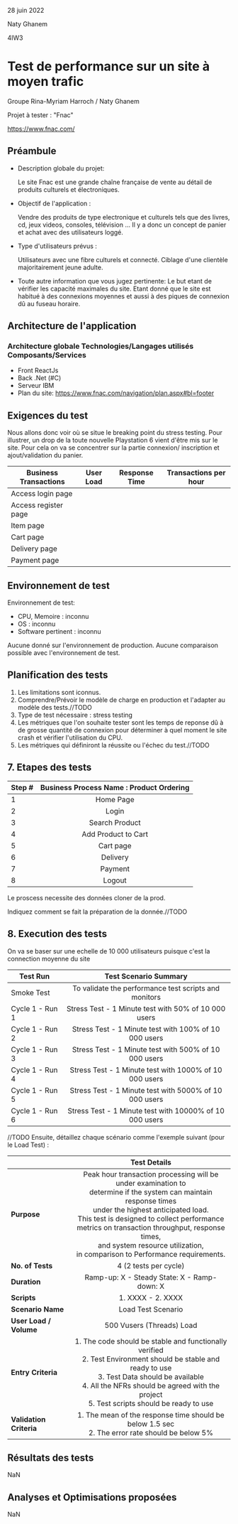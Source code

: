 28 juin 2022

Naty Ghanem 

4IW3

# Test de performance sur un site à moyen trafic  

Groupe Rina-Myriam Harroch / Naty Ghanem

Projet à tester : "Fnac"

https://www.fnac.com/

## Préambule

- Description globale du projet: 

    Le site Fnac est une grande chaîne française de vente au détail de produits culturels et électroniques.

- Objectif de l'application : 

    Vendre des produits de type electronique et culturels tels que des livres, cd, jeux videos, consoles, télévision ...
    Il y a donc un concept de panier et achat avec des utilisateurs loggé.

- Type d'utilisateurs prévus :

    Utilisateurs avec une fibre culturels et connecté. Ciblage d'une clientèle majoritairement jeune adulte.

- Toute autre information que vous jugez pertinente:
    Le but etant de vérifier les capacité maximales du site. Etant donné que le site est habitué à des connexions moyennes et aussi à des piques de connexion dû au fuseau horaire.



## Architecture de l'application

### Architecture globale Technologies/Langages utilisés Composants/Services 

- Front ReactJs
- Back .Net (#C)
- Serveur IBM
- Plan du site: https://www.fnac.com/navigation/plan.aspx#bl=footer

## Exigences du test

Nous allons donc voir où se situe le breaking point du stress testing. 
Pour illustrer, un drop de la toute nouvelle Playstation 6 vient d'être mis sur le site.
Pour cela on va se concentrer sur la partie connexion/ inscription et ajout/validation du panier.


| Business Transactions | User Load | Response Time | Transactions per hour |
|--------------|:-----------:|:------------:|:------------:|
| Access login page |  |  |  |
| Access register page |  |  | |
| Item page |  |  | |
| Cart page |  |  | |
| Delivery page |  |  | |
| Payment page |  |  | |

## Environnement de test
Environnement de test:

- CPU, Memoire : inconnu
- OS : inconnu
- Software pertinent : inconnu

Aucune donné sur l'environnement de production. Aucune comparaison possible avec l'environnement de test.

## Planification des tests

1. Les limitations sont iconnus.
2. Comprendre/Prévoir le modèle de charge en production et l'adapter au modèle des tests.//TODO
3. Type de test nécessaire : stress testing
4. Les métriques que l'on souhaite tester sont les temps de reponse dû à de grosse quantité de connexion pour déterminer à quel moment le site crash et vérifier l'utilisation du CPU. 
5. Les métriques qui définiront la réussite ou l'échec du test.//TODO


## 7. Etapes des tests


| Step # | Business Process Name : Product Ordering |
|--------------|:-----------:|
| 1 | Home Page |
| 2 | Login |
| 3 | Search Product |
| 4 | Add Product to Cart|
| 5 | Cart page |
| 6 | Delivery  |
| 7 | Payment |
| 8 | Logout |

Le proscess necessite des données cloner de la prod.

Indiquez comment se fait la préparation de la donnée.//TODO

## 8. Execution des tests

On va se baser sur une echelle de 10 000 utilisateurs puisque c'est la connection moyenne du site

| Test Run | Test Scenario Summary |
|--------------|:-----------:|
| Smoke Test | To validate the performance test scripts and monitors |
| Cycle 1 - Run 1 | Stress Test - 1 Minute test with 50% of 10 000 users |
| Cycle 1 - Run 2 |Stress Test - 1 Minute test with 100% of 10 000 users |
| Cycle 1 - Run 3 | Stress Test - 1 Minute test with 500% of 10 000 users |
| Cycle 1 - Run 4 | Stress Test - 1 Minute test with 1000% of 10 000 users |
| Cycle 1 - Run 5 | Stress Test - 1 Minute test with 5000% of 10 000 users |
| Cycle 1 - Run 6 | Stress Test - 1 Minute test with 10000% of 10 000 users |

//TODO
Ensuite, détaillez chaque scénario comme l'exemple suivant (pour le Load Test) :

|  | Test Details |
|--------------|:-----------:|
| **Purpose** | Peak hour transaction processing will be under examination to <br/> determine if the system can maintain response times <br/> under the highest anticipated load. <br/> This test is designed to collect performance <br/> metrics on transaction throughput, response times, <br/> and system resource utilization, <br/> in comparison to Performance requirements. |
| **No. of Tests** | 4 (2 tests per cycle) |
| **Duration** | Ramp-up: X - Steady State: X - Ramp-down: X |
| **Scripts** | 1. XXXX - 2. XXXX |
| **Scenario Name** | Load Test Scenario |
| **User Load / Volume** | 500 Vusers (Threads) Load |
| **Entry Criteria** | 1. The code should be stable and functionally verified <br/> 2. Test Environment should be stable and ready to use <br/> 3. Test Data should be available <br/> 4. All the NFRs should be agreed with the project <br/> 5. Test scripts should be ready to use |
| **Validation Criteria** | 1. The mean of the response time should be below 1.5 sec <br/> 2. The error rate should be below 5% |

## Résultats des tests
NaN

## Analyses et Optimisations proposées

 NaN

